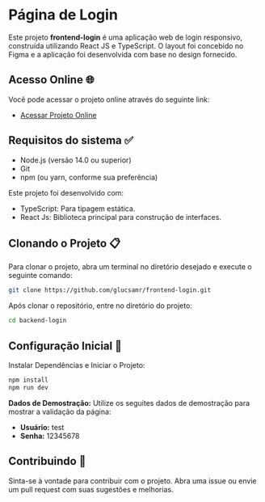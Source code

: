 # Página de Login

Este projeto **frontend-login** é uma aplicação web de login responsivo, construída utilizando React JS e TypeScript. O layout foi concebido no Figma e a aplicação foi desenvolvida com base no design fornecido.

## Acesso Online 🌐

Você pode acessar o projeto online através do seguinte link:

- [Acessar Projeto Online](https://frontend-login-theta.vercel.app/)

## Requisitos do sistema ✅

- Node.js (versão 14.0 ou superior)
- Git
- npm (ou yarn, conforme sua preferência)

Este projeto foi desenvolvido com:

- TypeScript: Para tipagem estática.
- React Js: Biblioteca principal para construção de interfaces.

## Clonando o Projeto 📋

Para clonar o projeto, abra um terminal no diretório desejado e execute o seguinte comando:

   ```bash
   git clone https://github.com/glucsamr/frontend-login.git
   ```

Após clonar o repositório, entre no diretório do projeto:

```bash
cd backend-login
```
## Configuração Inicial 🔧

Instalar Dependências e Iniciar o Projeto:

```bash
npm install
npm run dev
```

**Dados de Demostração:**
    Utilize os seguites dados de demostração para mostrar a validação da página:
  - **Usuário:** test
  - **Senha:** 12345678

## Contribuindo 🤝

Sinta-se à vontade para contribuir com o projeto. Abra uma issue ou envie um pull request com suas sugestões e melhorias.